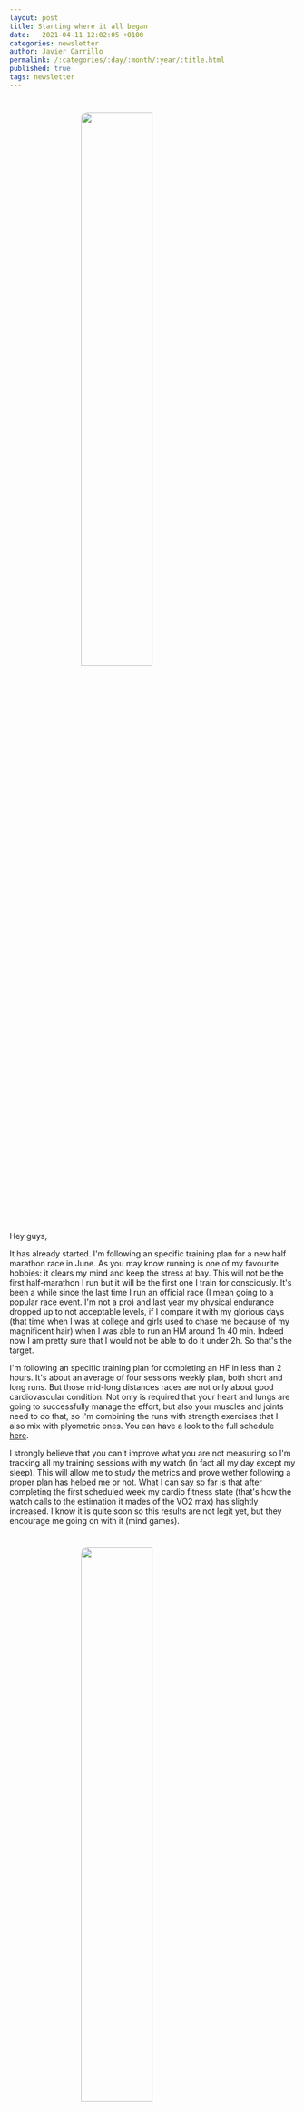 ```yaml
---
layout: post
title: Starting where it all began
date:   2021-04-11 12:02:05 +0100
categories: newsletter
author: Javier Carrillo
permalink: /:categories/:day/:month/:year/:title.html
published: true
tags: newsletter
---
```

<h1><img style="display: block; margin-left: auto; margin-right: auto; width: 50%; border-radius: 10px" src="https://jcentercreation.github.io/JekyllPersonalWeb/assets/img/Gym exercise.png"></h1>

Hey guys,

It has already started. I'm following an specific training plan for a new half marathon race in June. As you may know running is one of my favourite hobbies: it clears my mind and keep the stress at bay. This will not be the first half-marathon I run but it will be the first one I train for consciously. It's been a while since the last time I run an official race (I mean going to a popular race event. I'm not a pro) and last year my physical endurance dropped up to not acceptable levels, if I compare it with my glorious days (that time when I was at college and girls used to chase me because of my magnificent hair) when I was able to run an HM around 1h 40 min. Indeed now I am pretty sure that I would not be able to do it under 2h. So that's the target.

I'm following an specific training plan for completing an HF in less than 2 hours. It's about an average of four sessions weekly plan, both short and long runs. But those mid-long distances races are not only about good cardiovascular condition. Not only is required that your heart and lungs are going to successfully manage the effort, but also your muscles and joints need to do that, so I'm combining the runs with strength exercises that I also mix with plyometric ones. You can have a look to the full schedule [here](https://www.runnersworld.com/uk/training/half-marathon/a776305/how-to-run-a-sub-2-hour-half-marathon/).

I strongly believe that you can't improve what you are not measuring so I'm tracking all my training sessions with my watch (in fact all my day except my sleep). This will allow me to study the metrics and prove wether following a proper plan has helped me or not. What I can say so far is that after completing the first scheduled week my cardio fitness state (that's how the watch calls to the estimation it mades of the VO2 max) has slightly increased. I know it is quite soon so this results are not legit yet, but they encourage me going on with it (mind games).

<h1><img style="display: block; margin-left: auto; margin-right: auto; width: 50%; border-radius: 10px" src="https://jcentercreation.github.io/JekyllPersonalWeb/assets/img/IMG_0177.PNG"></h1>

Another metric I also focus on is the HRV (Heart Rate Variability). Apparently the higher it is (inside the limits) the better your heart feels and the better you are able to deal with stress situations. After reading about this parameter and its impact on human body I'm not pretty sure how to interpret it in the short term because stress situations, like training sessions for a HF are, could make your HRV lower but that doesn´t mean you are not prepare for that challenge...well let see how it evolves. If you want to know about HRV I strongly recommend reading this Harvard Medical School [paper](https://www.health.harvard.edu/blog/heart-rate-variability-new-way-track-well-2017112212789).

<h1><img style="display: block; margin-left: auto; margin-right: auto; width: 50%; border-radius: 10px" src="https://jcentercreation.github.io/JekyllPersonalWeb/assets/img/IMG_0178.PNG"></h1>

# Quote of the week ✍️

> "Perfect is the enemy of good"

From the moral poem *La Bégueule,* Voltaire (1772)


# Things I've enjoyed this week 👌

- **Extreme E Championship -** First race of this electric racing buggies championship was held in Saudi Arabia desert. It is like the Dakar but with a closer battle between competitors. Only three cars take part at each race, and each race lasts only two laps. At the end of the first lap each car must head to the box for a driver switch. Several prestigious former Formula 1 and WRC drivers like Sebastian Loeb, Jenson Button or Carlos Sainz participates in it. Another feature is that this is a mixed gender championship, inside each team there is a male and a female driver. You can follow the action and even watch the races live on [YouTube](https://www.youtube.com/channel/UCmlrp3y74JN1L1o1tSdeINw).

- Book: **The Rosie Project** by Graeme Simsion. I am not a big fan of fiction books but this one made me fall in love with literature again. The narrator, a professor with autism describes how he navigates his love relationships.